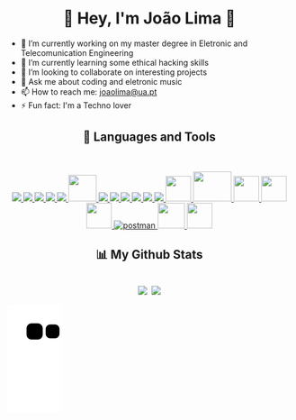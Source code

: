 <h1 align="center"> 👋 Hey, I'm João Lima 👋 </h1>

- 🔭 I’m currently working on my master degree in Eletronic and Telecomunication Engineering
- 🌱 I’m currently learning some ethical hacking skills
- 👯 I’m looking to collaborate on interesting projects
- 💬 Ask me about coding and eletronic music
- 📫 How to reach me: joaolima@ua.pt
- ⚡ Fun fact: I'm a Techno lover

<h2 align="center">🚀 Languages and Tools </h2>
<br/>

<p align="center"> 
    <a href="https://www.cplusplus.com" target="_blank"> <img src="https://img.icons8.com/color/48/000000/c-plus-plus-logo.png"/> </a>
    <a href="https://www.java.com" target="_blank"> <img src="https://img.icons8.com/color/48/000000/java-coffee-cup-logo.png"/> </a>
    <a href="https://www.python.org" target="_blank"> <img src="https://img.icons8.com/color/48/000000/python.png"/> </a>  
    <a href="https://www.mathworks.com/products/matlab.html" target="_blank"> <img src="https://img.icons8.com/fluency/48/000000/matlab.png"/> </a> 
    <a href="https://pt.overleaf.com" target="_blank"> <img src="https://img.icons8.com/color/48/000000/latex.png"/> </a>  
    <a href="https://flask.palletsprojects.com/en/2.2.x/" target="_blank"> <img src="https://img.icons8.com/ios/500/flask.png" width="50" height="47"/> </a>
    <a href="https://www.djangoproject.com" target="_blank"> <img src="https://img.icons8.com/color/48/000000/django.png"/> </a>    
    <a href="https://developer.mozilla.org/en-US/docs/Web/JavaScript" target="_blank"> <img src="https://img.icons8.com/color/48/000000/javascript.png"/> </a> 
    <a href="https://www.w3schools.com/html/" target="_blank"> <img src="https://img.icons8.com/color/48/000000/html-5.png"/> </a> 
    <a href="https://www.w3schools.com/css/" target="_blank"> <img src="https://img.icons8.com/color/48/000000/css3.png"/> </a> 
    <a href="https://getbootstrap.com" target="_blank"> <img src="https://img.icons8.com/color/48/000000/bootstrap.png"/> </a> 
    <a href="https://docs.microsoft.com/en-us/dotnet/visual-basic/" target="_blank"> <img src="https://img.icons8.com/fluency/48/000000/visual-basic.png"/> </a> 
    <a href="https://www.w3schools.com/sql/" target="_blank"> <img src="https://img.icons8.com/external-soft-fill-juicy-fish/60/000000/external-sql-coding-and-development-soft-fill-soft-fill-juicy-fish.png" width="45" height="45"/> </a> 
    <a href="https://www.mysql.com" target="_blank"> <img src="https://altyra.com/wp-content/uploads/2018/11/mysql-logo-png-transparent.png" width="68" height="53"/> </a>
    <a href="https://www.postgresql.org" target="_blank"> <img src="https://seeklogo.com/images/P/PostgreSQL_Inc-logo-09A7EFEB72-seeklogo.com.png" width="45" height="45"/> </a>
    <a href="https://www.influxdata.com" target="_blank"> <img src="https://influxdata.github.io/branding/img/downloads/influxdata-logo--symbol--pool.svg" width="45" height="45"/> </a> 
    <a href="https://www.gns3.com" target="_blank"> <img src="https://www.gns3.com/assets/custom/gns3/images/logo-colour.png" width="45" height="45"/> </a>
    <a href="https://postman.com" target="_blank"> <img src="https://www.vectorlogo.zone/logos/getpostman/getpostman-icon.svg" alt="postman" width="45" height="45"/> </a> 
    <a href="https://www.docker.com" target="_blank"> <img src="https://www.docker.com/wp-content/uploads/2022/03/Moby-logo.png" width="48" height="45"/> </a> 
    <a href="https://www.gnu.org/software/bash/" target="_blank"> <img src="https://img.icons8.com/color/48/000000/console.png" width="45" height="45"/> </a> 
</p>

<h2 align="center"> 📊 My Github Stats </h2>
<br/>

<div align="center">
  <img height="180em" src="https://github-readme-stats.vercel.app/api?username=jplimaMC&show_icons=true&theme=react&bg_color=0D1117&include_all_commits=true"/>
  <img/>
  <img height="180em" src="https://github-readme-stats.vercel.app/api/top-langs/?username=jplimaMC&langs_count=10&layout=compact&theme=react&bg_color=0D1117"/>
</div>

![Snake animation](https://github.com/jplimaMC/jplimaMC/blob/output/github-contribution-grid-snake.svg)

